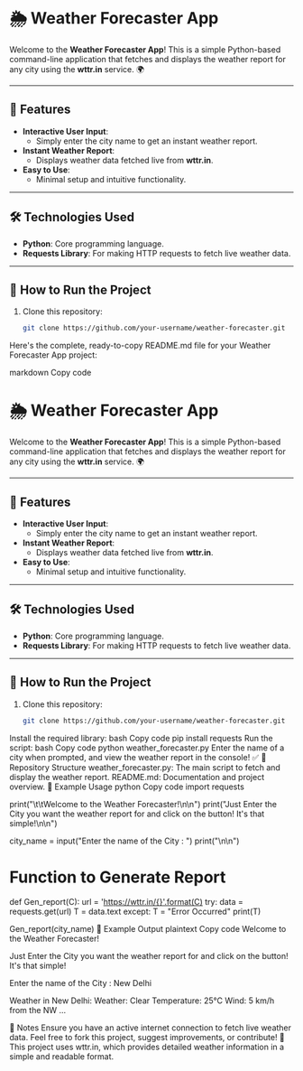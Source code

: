 # 🌦️ Weather Forecaster App

Welcome to the **Weather Forecaster App**! This is a simple Python-based command-line application that fetches and displays the weather report for any city using the **wttr.in** service. 🌍

---

## 🎯 Features
- **Interactive User Input**:
  - Simply enter the city name to get an instant weather report.
- **Instant Weather Report**:
  - Displays weather data fetched live from **wttr.in**.
- **Easy to Use**:
  - Minimal setup and intuitive functionality.

---

## 🛠️ Technologies Used
- **Python**: Core programming language.
- **Requests Library**: For making HTTP requests to fetch live weather data.

---

## 🚀 How to Run the Project
1. Clone this repository:  
   ```bash
   git clone https://github.com/your-username/weather-forecaster.git

Here's the complete, ready-to-copy README.md file for your Weather Forecaster App project:

markdown
Copy code
# 🌦️ Weather Forecaster App

Welcome to the **Weather Forecaster App**! This is a simple Python-based command-line application that fetches and displays the weather report for any city using the **wttr.in** service. 🌍

---

## 🎯 Features
- **Interactive User Input**:
  - Simply enter the city name to get an instant weather report.
- **Instant Weather Report**:
  - Displays weather data fetched live from **wttr.in**.
- **Easy to Use**:
  - Minimal setup and intuitive functionality.

---

## 🛠️ Technologies Used
- **Python**: Core programming language.
- **Requests Library**: For making HTTP requests to fetch live weather data.

---

## 🚀 How to Run the Project
1. Clone this repository:  
   ```bash
   git clone https://github.com/your-username/weather-forecaster.git
Install the required library:
bash
Copy code
pip install requests
Run the script:
bash
Copy code
python weather_forecaster.py
Enter the name of a city when prompted, and view the weather report in the console! ✅
📂 Repository Structure
weather_forecaster.py: The main script to fetch and display the weather report.
README.md: Documentation and project overview.
🌟 Example Usage
python
Copy code
import requests
 
print("\t\tWelcome to the Weather Forecaster!\n\n")
print("Just Enter the City you want the weather report for and click on the button! It's that simple!\n\n")
 
city_name = input("Enter the name of the City : ")
print("\n\n")
 
# Function to Generate Report
def Gen_report(C):
    url = 'https://wttr.in/{}'.format(C)
    try:
        data = requests.get(url)
        T = data.text
    except:
        T = "Error Occurred"
    print(T)
     
Gen_report(city_name)
🌟 Example Output
plaintext
Copy code
        Welcome to the Weather Forecaster!

Just Enter the City you want the weather report for and click on the button! It's that simple!


Enter the name of the City : New Delhi



Weather in New Delhi:
    Weather: Clear
    Temperature: 25°C
    Wind: 5 km/h from the NW
    ...

🤔 Notes
Ensure you have an active internet connection to fetch live weather data.
Feel free to fork this project, suggest improvements, or contribute! 🌈
This project uses wttr.in, which provides detailed weather information in a simple and readable format.
